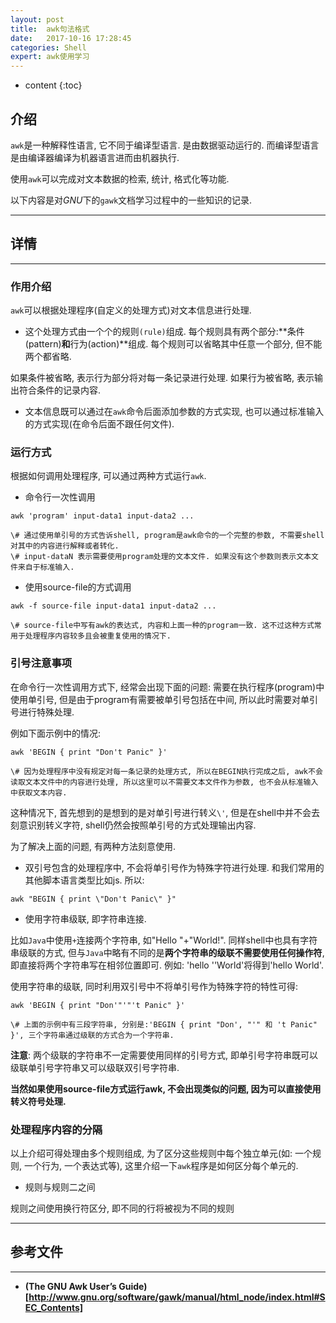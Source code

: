 ```yaml
---
layout: post
title:  awk句法格式
date:   2017-10-16 17:28:45
categories: Shell
expert: awk使用学习
---
```


* content
{:toc}

## 介绍

`awk`是一种解释性语言, 它不同于编译型语言. 是由数据驱动运行的. 而编译型语言是由编译器编译为机器语言进而由机器执行.

使用`awk`可以完成对文本数据的检索, 统计, 格式化等功能.

以下内容是对*GNU*下的`gawk`文档学习过程中的一些知识的记录.

---

## 详情

---

### 作用介绍

`awk`可以根据处理程序(自定义的处理方式)对文本信息进行处理.

* 这个处理方式由一个个的规则`(rule)`组成. 每个规则具有两个部分:**条件(pattern)**和**行为(action)**组成. 每个规则可以省略其中任意一个部分, 但不能两个都省略. 

如果条件被省略, 表示行为部分将对每一条记录进行处理. 如果行为被省略, 表示输出符合条件的记录内容. 

* 文本信息既可以通过在`awk`命令后面添加参数的方式实现, 也可以通过标准输入的方式实现(在命令后面不跟任何文件).

### 运行方式

根据如何调用处理程序, 可以通过两种方式运行`awk`.

* 命令行一次性调用

```
awk 'program' input-data1 input-data2 ...

\# 通过使用单引号的方式告诉shell, program是awk命令的一个完整的参数, 不需要shell对其中的内容进行解释或者转化.
\# input-dataN 表示需要使用program处理的文本文件. 如果没有这个参数则表示文本文件来自于标准输入.
```

* 使用source-file的方式调用

```
awk -f source-file input-data1 input-data2 ...

\# source-file中写有awk的表达式, 内容和上面一种的program一致. 这不过这种方式常用于处理程序内容较多且会被重复使用的情况下.
```

### 引号注意事项

在命令行一次性调用方式下, 经常会出现下面的问题: 需要在执行程序(program)中使用单引号, 但是由于program有需要被单引号包括在中间, 所以此时需要对单引号进行特殊处理.

例如下面示例中的情况:
```
awk 'BEGIN { print "Don't Panic" }'

\# 因为处理程序中没有规定对每一条记录的处理方式, 所以在BEGIN执行完成之后, awk不会读取文本文件中的内容进行处理, 所以这里可以不需要文本文件作为参数, 也不会从标准输入中获取文本内容.
```

这种情况下, 首先想到的是想到的是对单引号进行转义`\'`, 但是在shell中并不会去刻意识别转义字符, shell仍然会按照单引号的方式处理输出内容. 

为了解决上面的问题, 有两种方法刻意使用.

* 双引号包含的处理程序中, 不会将单引号作为特殊字符进行处理. 和我们常用的其他脚本语言类型比如js. 所以:

```
awk "BEGIN { print \"Don't Panic\" }"
```

* 使用字符串级联, 即字符串连接.

比如`Java`中使用`+`连接两个字符串, 如"Hello "+"World!".
同样shell中也具有字符串级联的方式, 但与`Java`中略有不同的是**两个字符串的级联不需要使用任何操作符**, 即直接将两个字符串写在相邻位置即可. 例如: 'hello ''World'将得到'hello World'.

使用字符串的级联, 同时利用双引号中不将单引号作为特殊字符的特性可得:
```
awk 'BEGIN { print "Don'"'"'t Panic" }'

\# 上面的示例中有三段字符串, 分别是:'BEGIN { print "Don', "'" 和 't Panic" }', 三个字符串通过级联的方式合为一个字符串.
```

**注意**: 两个级联的字符串不一定需要使用同样的引号方式, 即单引号字符串既可以级联单引号字符串又可以级联双引号字符串.

**当然如果使用source-file方式运行awk, 不会出现类似的问题, 因为可以直接使用转义符号处理.**

### 处理程序内容的分隔

以上介绍可得处理由多个规则组成, 为了区分这些规则中每个独立单元(如: 一个规则, 一个行为, 一个表达式等), 这里介绍一下`awk`程序是如何区分每个单元的.

* 规则与规则二之间

规则之间使用换行符区分, 即不同的行将被视为不同的规则

---

## 参考文件

---

* **(The GNU Awk User’s Guide)[http://www.gnu.org/software/gawk/manual/html_node/index.html#SEC_Contents]**
